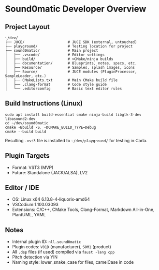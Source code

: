 # Sound0matic Developer Overview

## Project Layout

```
~/dev/
├── JUCE/                    # JUCE SDK (external, untouched)
├── playground/              # Testing location for project
├── sound0matic/             # Main project
│   ├── .vscode/             # Editor settings
│   ├── build/               # >CMake/ninja builds
│   ├── documentation/       # Blueprints, notes, specs, etc.
│   ├── Resource/            # Samples, splash images, icons
│   ├── Source/              # JUCE modules (PluginProcessor, SampleLoader, etc.)
│   ├── CMakeLists.txt       # Main CMake build file
│   ├── .clang-format        # Code style guide
│   └── .editorconfig        # Basic text editor rules
```

## Build Instructions (Linux)

```
sudo apt install build-essential cmake ninja-build libgtk-3-dev libasound2-dev
cd ~/dev/sound0matic
cmake -Bbuild -S. -DCMAKE_BUILD_TYPE=Debug
cmake --build build
```

Resulting `.vst3` file is installed to `~/dev/playground/` for testing in Carla.

## Plugin Targets

- Format: VST3 (MVP)
- Future: Standalone (JACK/ALSA), LV2

## Editor / IDE

- OS: Linux x64 6.13.8-4-liquorix-amd64 
- VSCodium 1.100.03093
- Extensions: C/C++, CMake Tools, Clang-Format, Markdown All-in-One, PlantUML, YAML


## Notes

* Internal plugin ID: `nll.sound0matic`
* Plugin codes: `V01D` (manufacturer), `S0M1` (product)
* All `.dsp` files (if used) compiled via `faust -lang cpp`
* Pitch detection via YIN 
* Naming style: lower\_snake\_case for files, camelCase in code

